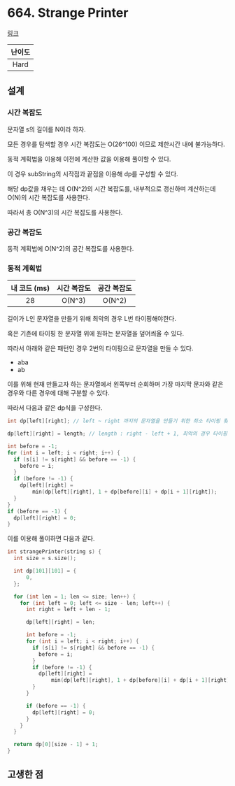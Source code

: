 # 664. Strange Printer

[링크](https://leetcode.com/problems/strange-printer/description/)

| 난이도 |
| :----: |
|  Hard  |

## 설계

### 시간 복잡도

문자열 s의 길이를 N이라 하자.

모든 경우를 탐색할 경우 시간 복잡도는 O(26^100) 이므로 제한시간 내에 불가능하다.

동적 계획법을 이용해 이전에 계산한 값을 이용해 풀이할 수 있다.

이 경우 subString의 시작점과 끝점을 이용해 dp를 구성할 수 있다.

해당 dp값을 채우는 데 O(N^2)의 시간 복잡도를, 내부적으로 갱신하며 계산하는데 O(N)의 시간 복잡도를 사용한다.

따라서 총 O(N^3)의 시간 복잡도를 사용한다.

### 공간 복잡도

동적 계획법에 O(N^2)의 공간 복잡도를 사용한다.

### 동적 계획법

| 내 코드 (ms) | 시간 복잡도 | 공간 복잡도 |
| :----------: | :---------: | :---------: |
|      28      |   O(N^3)    |   O(N^2)    |

길이가 L인 문자열을 만들기 위해 최악의 경우 L번 타이핑해야한다.

혹은 기존에 타이핑 한 문자열 위에 원하는 문자열을 덮어씌울 수 있다.

따라서 아래와 같은 패턴인 경우 2번의 타이핑으로 문자열을 만들 수 있다.

- aba
- ab

이를 위해 현재 만들고자 하는 문자열에서 왼쪽부터 순회하며 가장 마지막 문자와 같은 경우와 다른 경우에 대해 구분할 수 있다.

따라서 다음과 같은 dp식을 구성한다.

```cpp
int dp[left][right]; // left ~ right 까지의 문자열을 만들기 위한 최소 타이핑 횟수

dp[left][right] = length; // length : right - left + 1, 최악의 경우 타이핑 횟수

int before = -1;
for (int i = left; i < right; i++) {
  if (s[i] != s[right] && before == -1) {
    before = i;
  }
  if (before != -1) {
    dp[left][right] =
        min(dp[left][right], 1 + dp[before][i] + dp[i + 1][right]);
  }
}
if (before == -1) {
  dp[left][right] = 0;
}
```

이를 이용해 풀이하면 다음과 같다.

```cpp
int strangePrinter(string s) {
  int size = s.size();

  int dp[101][101] = {
      0,
  };

  for (int len = 1; len <= size; len++) {
    for (int left = 0; left <= size - len; left++) {
      int right = left + len - 1;

      dp[left][right] = len;

      int before = -1;
      for (int i = left; i < right; i++) {
        if (s[i] != s[right] && before == -1) {
          before = i;
        }
        if (before != -1) {
          dp[left][right] =
              min(dp[left][right], 1 + dp[before][i] + dp[i + 1][right]);
        }
      }

      if (before == -1) {
        dp[left][right] = 0;
      }
    }
  }

  return dp[0][size - 1] + 1;
}
```

## 고생한 점
